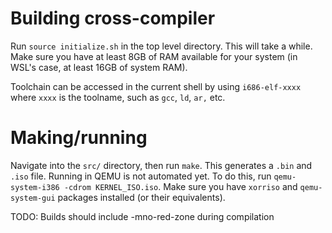 # Building cross-compiler
Run `source initialize.sh` in the top level directory. This will take a while. Make sure you have at least 8GB of RAM available for your system (in WSL's case, at least 16GB of system RAM).

Toolchain can be accessed in the current shell by using `i686-elf-xxxx` where `xxxx` is the toolname, such as `gcc`, `ld`, `ar,` etc.

# Making/running
Navigate into the `src/` directory, then run `make`. This generates a `.bin` and `.iso` file.
Running in QEMU is not automated yet. To do this, run `qemu-system-i386 -cdrom KERNEL_ISO.iso`. Make sure you have `xorriso` and `qemu-system-gui` packages installed (or their equivalents).

TODO: Builds should include -mno-red-zone during compilation